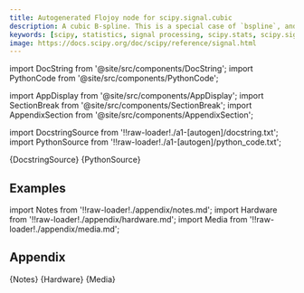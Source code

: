 ```yaml
---
title: Autogenerated Flojoy node for scipy.signal.cubic
description: A cubic B-spline. This is a special case of `bspline`, and equivalent to ``bspline(x, 3)``.
keywords: [scipy, statistics, signal processing, scipy.stats, scipy.signal, scipy.signal.cubic]
image: https://docs.scipy.org/doc/scipy/reference/signal.html
---
```


[//]: # (Custom component imports)

import DocString from '@site/src/components/DocString';
import PythonCode from '@site/src/components/PythonCode';

import AppDisplay from '@site/src/components/AppDisplay';
import SectionBreak from '@site/src/components/SectionBreak';
import AppendixSection from '@site/src/components/AppendixSection';

[//]: # (Docstring)

import DocstringSource from '!!raw-loader!./a1-[autogen]/docstring.txt';
import PythonSource from '!!raw-loader!./a1-[autogen]/python_code.txt';


<DocString>{DocstringSource}</DocString>
<PythonCode GLink='SCIPY/signal/CUBIC/CUBIC.py'>{PythonSource}</PythonCode>


<SectionBreak />

    

[//]: # (Examples)

## Examples

<AppDisplay 
  GLink='SCIPY/signal/CUBIC'
  nodeLabel='CUBIC'>
</AppDisplay>

<SectionBreak />

    

[//]: # (Appendix)

import Notes from '!!raw-loader!./appendix/notes.md';
import Hardware from '!!raw-loader!./appendix/hardware.md';
import Media from '!!raw-loader!./appendix/media.md';

## Appendix

<AppendixSection index={0} folderPath='nodes/SCIPY/signal/CUBIC/appendix/'>{Notes}</AppendixSection>
<AppendixSection index={1} folderPath='nodes/SCIPY/signal/CUBIC/appendix/'>{Hardware}</AppendixSection>
<AppendixSection index={2} folderPath='nodes/SCIPY/signal/CUBIC/appendix/'>{Media}</AppendixSection>


